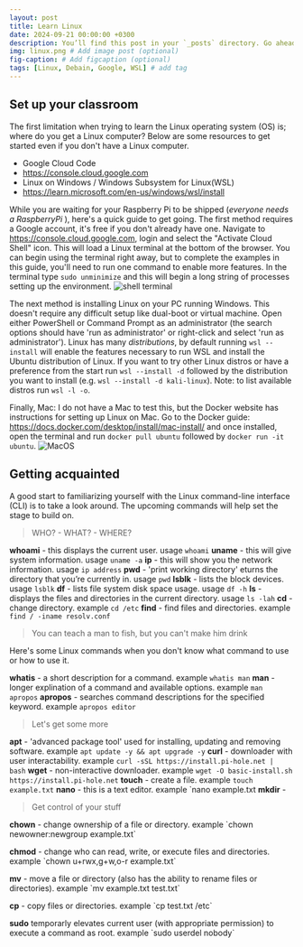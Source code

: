 ```yaml
---
layout: post
title: Learn Linux
date: 2024-09-21 00:00:00 +0300
description: You’ll find this post in your `_posts` directory. Go ahead and edit it and re-build the site to see your changes. # Add post description (optional)
img: linux.png # Add image post (optional)
fig-caption: # Add figcaption (optional)
tags: [Linux, Debain, Google, WSL] # add tag
---
```


## Set up your classroom

The first limitation when trying to learn the Linux operating system (OS) is; where do you get a Linux computer? Below are some resources to get started even if you don't have a Linux computer. 

* Google Cloud Code
* https://console.cloud.google.com
* Linux on Windows / Windows Subsystem for Linux(WSL)
* https://learn.microsoft.com/en-us/windows/wsl/install

While you are waiting for your Raspberry Pi to be shipped (<i>everyone needs a RaspberryPi</i> ), here's a quick guide to get going. The first method requires a Google account, it's free if you don't already have one. Navigate to https://console.cloud.google.com, login and select the "Activate Cloud Shell" icon. This will load a Linux terminal at the bottom of the browser. You can begin using the terminal right away, but to complete the examples in this guide, you'll need to run one command to enable more features. In the terminal type `sudo unminimize` and this will begin a long string of processes setting up the environment.
 ![shell terminal]({{site.baseurl}}/assets/img/google-shell.jpg)

The next method is installing Linux on your PC running Windows. This doesn't require any difficult setup like dual-boot or virtual machine. Open either PowerShell or Command Prompt as an administrator (the search options should have 'run as administrator' or right-click and select 'run as administrator'). Linux has many <i>distributions</i>, by default running `wsl --install` will enable the features necessary to run WSL and install the Ubuntu distribution of Linux. If you want to try other Linux distros or have a preference from the start run `wsl --install -d` followed by the distribution you want to install (e.g. `wsl --install -d kali-linux`). Note: to list available distros run `wsl -l -o`.

Finally, Mac: I do not have a Mac to test this, but the Docker website has instructions for setting up Linux on Mac. Go to the Docker guide: https://docs.docker.com/desktop/install/mac-install/ and once installed, open the terminal and run `docker pull ubuntu` followed by `docker run -it ubuntu`.
![MacOS]({{site.baseurl}}/assets/img/mac-docker.png)

## Getting acquainted

A good start to familiarizing yourself with the Linux command-line interface (CLI) is to take a look around. The upcoming commands will help set the stage to build on. 

> WHO? - WHAT? - WHERE?

<b>whoami</b> - this displays the current user. usage `whoami`
<b>uname</b> - this will give system information. usage `uname -a`
<b>ip</b> - this will show you the network information. usage `ip address`
<b>pwd</b> - 'print working directory' eturns the directory that you’re currently in. usage `pwd`
<b>lsblk</b> - lists the block devices. usage `lsblk`
<b>df</b> - lists file system disk space usage. usage `df -h`
<b>ls</b> - displays the files and directories in the current directory. usage `ls -lah`
<b>cd</b> - change directory. example `cd /etc`
<b>find</b> - find files and directories. example `find / -iname resolv.conf`

> You can teach a man to fish, but you can't make him drink

Here's some Linux commands when you don't know what command to use or how to use it.

<b>whatis</b> - a short description for a command. example `whatis man`
<b>man</b> - longer explination of a command and available options. example `man apropos`
<b>apropos</b> - searches command descriptions for the specified keyword. example `apropos editor`

> Let's get some more

<b>apt</b> - 'advanced package tool' used for installing, updating and removing software. example `apt update -y && apt upgrade -y`
<b>curl</b> - downloader with user interactability. example `curl -sSL https://install.pi-hole.net | bash`
<b>wget</b> - non-interactive downloader. example `wget -O basic-install.sh https://install.pi-hole.net`
<b>touch</b> - create a file. example `touch example.txt`
<b>nano</b> - this is a text editor. example `nano example.txt
<b>mkdir</b> -

> Get control of your stuff

<p><b>chown</b> - change ownership of a file or directory. example `chown newowner:newgroup example.txt`</p>
<p><b>chmod</b> - change who can read, write, or execute files and directories. example `chown u+rwx,g+w,o-r example.txt`</p>
<p><b>mv</b> - move a file or directory (also has the ability to rename files or directories). example `mv example.txt test.txt`</p>
<p><b>cp</b> - copy files or directories. example `cp test.txt /etc`</p>
<p><b>sudo</b> temporarly elevates current user (with appropriate permission) to execute a command as root. example `sudo userdel nobody`</p>

